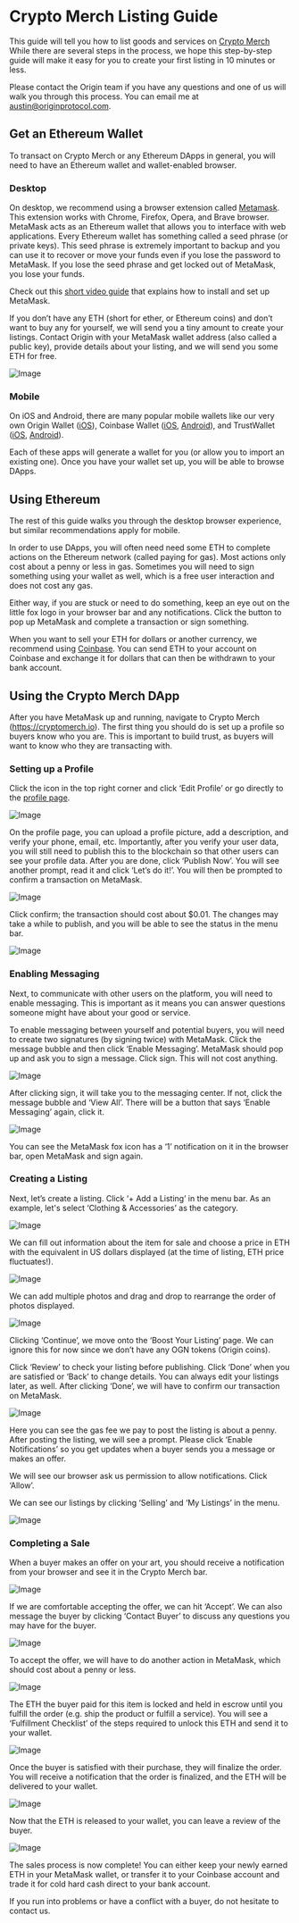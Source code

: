 # Crypto Merch Listing Guide

This guide will tell you how to list goods and services on [Crypto Merch](https://cryptomerch.io.) While there are several steps in the process, we hope this step-by-step guide will make it easy for you to create your first listing in 10 minutes or less. 

Please contact the Origin team if you have any questions and one of us will walk you through this process. You can email me at [austin@originprotocol.com](mailto:austin@originprotocol.com).

## Get an Ethereum Wallet

To transact on Crypto Merch or any Ethereum DApps in general, you will need to have an Ethereum wallet and wallet-enabled browser. 

### Desktop

On desktop, we recommend using a browser extension called [Metamask](https://metamask.io/). This extension works with Chrome, Firefox, Opera, and Brave browser. MetaMask acts as an Ethereum wallet that allows you to interface with web applications. Every Ethereum wallet has something called a seed phrase (or private keys). This seed phrase is extremely important to backup and you can use it to recover or move your funds even if you lose the password to MetaMask. If you lose the seed phrase and get locked out of MetaMask, you lose your funds.

Check out this [short video guide](https://www.youtube.com/watch?v=ZIGUC9JAAw8) that explains how to install and set up MetaMask.

If you don’t have any ETH (short for ether, or Ethereum coins) and don’t want to buy any for yourself, we will send you a tiny amount to create your listings. Contact Origin with your MetaMask wallet address (also called a public key), provide details about your listing, and we will send you some ETH for free.

![Image](/img-1.png)

### Mobile

On iOS and Android, there are many popular mobile wallets like our very own Origin Wallet ([iOS](https://itunes.apple.com/us/app/origin-wallet/id1446091928)), Coinbase Wallet ([iOS](https://itunes.apple.com/app/coinbase-wallet/id1278383455?ls=1&mt=8), [Android](https://play.google.com/store/apps/details?id=org.toshi)), and TrustWallet ([iOS](https://itunes.apple.com/us/app/trust-ethereum-wallet/id1288339409), [Android](https://play.google.com/store/apps/details?id=com.wallet.crypto.trustapp)).

Each of these apps will generate a wallet for you (or allow you to import an existing one). Once you have your wallet set up, you will be able to browse DApps.

## Using Ethereum

The rest of this guide walks you through the desktop browser experience, but similar recommendations apply for mobile.

In order to use DApps, you will often need need some ETH to complete actions on the Ethereum network (called paying for gas). Most actions only cost about a penny or less in gas. Sometimes you will need to sign something using your wallet as well, which is a free user interaction and does not cost any gas. 

Either way, if you are stuck or need to do something, keep an eye out on the little fox logo in your browser bar and any notifications. Click the button to pop up MetaMask and complete a transaction or sign something.

When you want to sell your ETH for dollars or another currency, we recommend using [Coinbase](https://coinbase.com). You can send ETH to your account on Coinbase and exchange it for dollars that can then be withdrawn to your bank account.

## Using the Crypto Merch DApp

After you have MetaMask up and running, navigate to Crypto Merch (https://cryptomerch.io). The first thing you should do is set up a profile so buyers know who you are. This is important to build trust, as buyers will want to know who they are transacting with.

### Setting up a Profile
Click the icon in the top right corner and click ‘Edit Profile’ or go directly to the [profile page](https://cryptomerch.io/#/profile).

![Image](/img-2.png)

On the profile page, you can  upload a profile picture, add a description, and verify your phone, email, etc. Importantly, after you verify your user data, you will still need to publish this to the blockchain so that other users can see your profile data. After you are done, click ‘Publish Now’. You will see another prompt, read it and click ‘Let’s do it!’. You will then be prompted to confirm a transaction on MetaMask.

![Image](/img-3.png)

Click confirm; the transaction should cost about $0.01. The changes may take a while to publish, and you will be able to see the status in the menu bar.

![Image](/img-4.png)

### Enabling Messaging

Next, to communicate with other users on the platform, you will need to enable messaging. This is important as it means you can answer questions someone might have about your good or service.

To enable messaging between yourself and potential buyers, you will need to create two signatures (by signing twice) with MetaMask. Click the message bubble and then click ‘Enable Messaging’. MetaMask should pop up and ask you to sign a message. Click sign. This will not cost anything.

![Image](/img-5.png)

After clicking sign, it will take you to the messaging center. If not, click the message bubble and ‘View All’. There will be a button that says ‘Enable Messaging’ again, click it.

![Image](/img-6.png)

You can see the MetaMask fox icon has a ‘1’ notification on it in the browser bar, open MetaMask and sign again.

### Creating a Listing

Next, let’s create a listing. Click ‘+ Add a Listing’ in the menu bar. As an example, let's select ‘Clothing & Accessories’ as the category.

![Image](/img-7.png)

We can fill out information about the item for sale and choose a price in ETH with the equivalent in US dollars displayed (at the time of listing, ETH price fluctuates!).

![Image](/img-8.png)

We can add multiple photos and drag and drop to rearrange the order of photos displayed.

![Image](/img-9.png)

Clicking ‘Continue’, we move onto the ‘Boost Your Listing’ page. We can ignore this for now since we don’t have any OGN tokens (Origin coins). 

Click ‘Review’ to check your listing before publishing. Click ‘Done’ when you are satisfied or ‘Back’ to change details. You can always edit your listings later, as well. After clicking ‘Done’, we will have to confirm our transaction on MetaMask.

![Image](/img-10.png)

Here you can see the gas fee we pay to post the listing is about a penny. After posting the listing, we will see a prompt. Please click ‘Enable Notifications’ so you get updates when a buyer sends you a message or makes an offer.

We will see our browser ask us permission to allow notifications. Click ‘Allow’.

We can see our listings by clicking ‘Selling’ and ‘My Listings’ in the menu.

![Image](/img-11.png)

### Completing a Sale

When a buyer makes an offer on your art, you should receive a notification from your browser and see it in the Crypto Merch bar.

![Image](/img-12.png)

If we are comfortable accepting the offer, we can hit ‘Accept’. We can also message the buyer by clicking ‘Contact Buyer’ to discuss any questions you may have for the buyer.

![Image](/img-13.png)

To accept the offer, we will have to do another action in MetaMask, which should cost about a penny or less.

![Image](/img-14.png)

The ETH the buyer paid for this item is locked and held in escrow until you fulfill the order (e.g. ship the product or fulfill a service). You will see a ‘Fulfillment Checklist’ of the steps required to unlock this ETH and send it to your wallet.

![Image](/img-15.png)

Once the buyer is satisfied with their purchase, they will finalize the order. You will receive a notification that the order is finalized, and the ETH will be delivered to your wallet.

![Image](/img-16.png)

Now that the ETH is released to your wallet, you can leave a review of the buyer.

![Image](/img-17.png)

The sales process is now complete! You can either keep your newly earned ETH in your MetaMask wallet, or transfer it to your Coinbase account and trade it for cold hard cash direct to your bank account.

If you run into problems or have a conflict with a buyer, do not hesitate to contact us.
